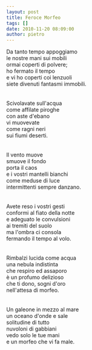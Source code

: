 ```yaml
---
layout: post
title: Feroce Morfeo
tags: []
date: 2010-11-20 08:09:00
author: pietro
---
```

Da tanto tempo appoggiamo<br/>le nostre mani sui mobili<br/>ormai coperti di polvere;<br/>ho fermato il tempo<br/>e vi ho coperti coi lenzuoli<br/>siete divenuti fantasmi immobili.<br/><br/><br/>Scivolavate sull'acqua <br/>come affilate piroghe<br/>con aste d'ebano<br/>vi muovevate <br/>come ragni neri<br/>sui fiumi deserti.<br/><br/><br/>Il vento muove<br/>smuove il fondo<br/>porta il caos<br/>e i vostri mantelli bianchi<br/>come meduse di luce<br/>intermittenti sempre danzano.<br/><br/><br/>Avete reso i vostri gesti<br/>conformi al fiato della notte<br/>e adeguato le convulsioni<br/>ai tremiti del suolo<br/>ma l'ombra ci consola<br/>fermando il tempo al volo.<br/><br/><br/>Rimbalzi lucida come acqua<br/>una nebula indistinta<br/>che respiro ed assaporo<br/>è un profumo delizioso<br/>che ti dono, sogni d'oro<br/>nell'attesa di morfeo.<br/><br/><br/>Un galeone in mezzo al mare<br/>un oceano d'onde e sale<br/>solitudine di tutto<br/>nuvoloni di gabbiani<br/>vedo solo le tue mani<br/>e un morfeo che vi fa male.<br/>
